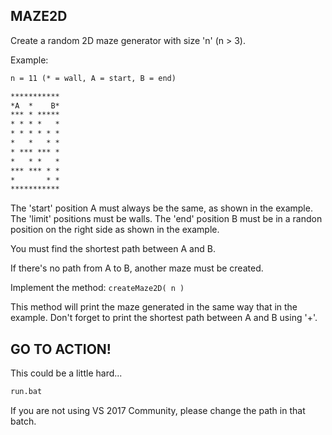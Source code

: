 ## MAZE2D

Create a random 2D maze generator with size 'n' (n > 3).

Example:
``` txt
n = 11 (* = wall, A = start, B = end)  

***********
*A  *    B*
*** * *****
* * * *   *
* * * * * *
*   *   * *
* *** *** *
*   * *   *
*** *** * *
*       * *
***********
``` 

The 'start' position A must always be the same, as shown in the example. The 'limit' positions must be walls.
The 'end' position B must be in a randon position on the right side as shown in the example. 

You must find the shortest path between A and B.

If there's no path from A to B, another maze must be created.

Implement the method: ```createMaze2D( n )```

This method will print the maze generated in the same way that in the example.
Don't forget to print the shortest path between A and B using '+'.

## GO TO ACTION!

This could be a little hard... 

``` txt
run.bat
``` 

If you are not using VS 2017 Community, please change the path in that batch.
